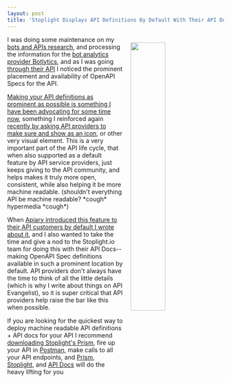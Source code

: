 ```yaml
---
layout: post
title: 'Stoplight Displays API Definitions By Default With Their API Doc Service'
---
```

<p><a href="http://botlytics.api-docs.io/v1/messages"><img style="padding: 15px;" src="http://kinlane-productions.s3.amazonaws.com/api-evangelist-site/blog/API_Docs.png" alt="" width="40%" align="right" /></a></p>
<p>I was doing some maintenance on my <a href="http://bots.apievangelist.com/">bots and APIs research</a>, and processing the information for the&nbsp;<a href="https://botlytics.co/">bot analytics provider Botlytics</a>, and as I was going <a href="http://botlytics.api-docs.io/v1/messages">through their API</a> I noticed the prominent placement and availability of OpenAPI Specs for the API.</p>
<p><a href="http://apievangelist.com/2015/08/31/please-do-not-hide-your-api-definitions-from-consumers/">Making your API definitions as prominent as possible is something I have been advocating for some time now</a>, something I reinforced again <a href="http://apievangelist.com/2016/08/29/add-a-prominent-icon-link-to-your-api-definition-on-your-documentation-page/">recently by asking API providers to make sure and show as an icon</a>, or other very visual element. This is a very important part of the API life cycle, that when also supported as a default feature by API service providers, just keeps giving to the API community, and helps makes it truly more open, consistent, while also helping it be more machine readable. (shouldn't everything API be machine readable? *cough* hypermedia *cough*)</p>
<p>When <a href="http://apievangelist.com/2015/08/31/please-do-not-hide-your-api-definitions-from-consumers/">Apiary introduced this feature to their API customers by default I wrote about it</a>, and I also wanted to take the time and give a nod to the Stoplight.io team for doing this with their API Docs--making OpenAPI Spec definitions available in such a prominent location by default. API providers don't always have the time to think of all the little details (which is why I write about things on API Evangelist), so it is super critical that API providers help raise the bar like this when possible.</p>
<p>If you are looking for the quickest way to deploy machine readable API definitions + API docs for your API I recommend <a href="http://stoplight.io/prism/">downloading Stoplight's Prism</a>, fire up your API in <a href="http://getpostman.com">Postman</a>, make calls to all your API endpoints, and <a href="http://stoplight.io/prism/">Prism</a>, <a href="http://stoplight.io/">Stoplight</a>, and <a href="https://api-docs.io/">API Docs</a> will do the heavy lifting for you</p>